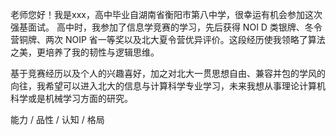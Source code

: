 老师您好！我是xxx，高中毕业自湖南省衡阳市第八中学，很幸运有机会参加这次强基面试。
高中时，我参加了信息学竞赛的学习，先后获得 NOI D 类银牌、冬令营铜牌、两次 NOIP 省一等奖以及北大夏令营优异评价。这段经历使我领略了算法之美，更培养了我的韧性与逻辑思维。

基于竞赛经历以及个人的兴趣喜好，加之对北大一贯思想自由、兼容并包的学风的向往，我希望可以进入北大的信息与计算科学专业学习，未来我想从事理论计算机科学或是机械学习方面的研究。

能力 / 品性 / 认知 / 格局
